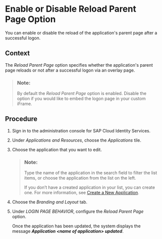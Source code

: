 <!-- loio0c0e9d2363e2442f996e7a395c6d6b39 -->

# Enable or Disable Reload Parent Page Option

You can enable or disable the reload of the application's parent page after a successful logon.



## Context

The *Reload Parent Page* option specifies whether the application's parent page reloads or not after a successful logon via an overlay page.

> ### Note:  
> By default the *Reload Parent Page* option is enabled. Disable the option if you would like to embed the logon page in your custom iFrame.



## Procedure

1.  Sign in to the administration console for SAP Cloud Identity Services.

2.  Under *Applications and Resources*, choose the *Applications* tile.

3.  Choose the application that you want to edit.

    > ### Note:  
    > Type the name of the application in the search field to filter the list items, or choose the application from the list on the left.
    > 
    > If you don’t have a created application in your list, you can create one. For more information, see [Create a New Application](create-a-new-application-0d4b255.md).

4.  Choose the *Branding and Layout* tab.

5.  Under *LOGIN PAGE BEHAVIOR*, configure the *Reload Parent Page* option.

    Once the application has been updated, the system displays the message ***Application <name of application\> updated***.


